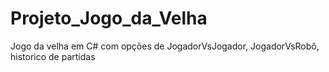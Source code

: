 # Projeto_Jogo_da_Velha

Jogo da velha em C# com opções de JogadorVsJogador, JogadorVsRobô, historico de partidas
